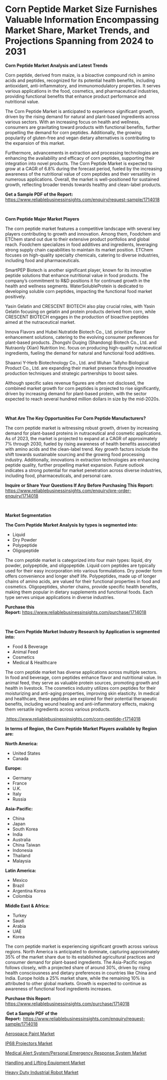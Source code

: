 <p><h1>Corn Peptide Market Size Furnishes Valuable Information Encompassing Market Share, Market Trends, and Projections Spanning from 2024 to 2031</h1></p><p><strong>Corn Peptide Market Analysis and Latest Trends</strong></p>
<p><p>Corn peptide, derived from maize, is a bioactive compound rich in amino acids and peptides, recognized for its potential health benefits, including antioxidant, anti-inflammatory, and immunomodulatory properties. It serves various applications in the food, cosmetics, and pharmaceutical industries, providing functional benefits that enhance product performance and nutritional value.</p><p>The Corn Peptide Market is anticipated to experience significant growth, driven by the rising demand for natural and plant-based ingredients across various sectors. With an increasing focus on health and wellness, consumers are gravitating toward products with functional benefits, further propelling the demand for corn peptides. Additionally, the growing popularity of gluten-free and vegan dietary alternatives is contributing to the expansion of this market.</p><p>Furthermore, advancements in extraction and processing technologies are enhancing the availability and efficacy of corn peptides, supporting their integration into novel products. The Corn Peptide Market is expected to grow at a CAGR of 6.8% during the forecast period, fueled by the increasing awareness of the nutritional value of corn peptides and their versatility in numerous applications. Overall, the market is well-positioned for sustained growth, reflecting broader trends towards healthy and clean-label products.</p></p>
<p><strong>Get a Sample PDF of the Report:&nbsp;</strong> <a href="https://www.reliablebusinessinsights.com/enquiry/request-sample/1714018?utm_campaign=118&utm_medium=2&utm_source=Github&utm_content=ia&utm_term=22102024&utm_id=corn-peptide">https://www.reliablebusinessinsights.com/enquiry/request-sample/1714018</a></p>
<p>&nbsp;</p>
<p><strong>Corn Peptide Major Market Players</strong></p>
<p><p>The corn peptide market features a competitive landscape with several key players contributing to growth and innovation. Among them, Foodchem and ETChem stand out due to their extensive product portfolios and global reach. Foodchem specializes in food additives and ingredients, leveraging strong supply chain capabilities to maintain its market position. ETChem focuses on high-quality specialty chemicals, catering to diverse industries, including food and pharmaceuticals.</p><p>SmartPEP Biotech is another significant player, known for its innovative peptide solutions that enhance nutritional value in food products. The company’s commitment to R&D positions it for continued growth in the health and wellness segments. WaterSolubleProtein is dedicated to developing soluble corn peptides, impacting the functional food market positively. </p><p>Yasin Gelatin and CRESCENT BIOTECH also play crucial roles, with Yasin Gelatin focusing on gelatin and protein products derived from corn, while CRESCENT BIOTECH engages in the production of bioactive peptides aimed at the nutraceutical market.</p><p>Innova Flavors and Hubei Nutratide Biotech Co., Ltd. prioritize flavor enhancement solutions, catering to the evolving consumer preferences for plant-based products. Zhongshi Duqing (Shandong) Biotech Co., Ltd. and Nutraonly (Xian) Nutrition Inc. focus on producing high-quality nutraceutical ingredients, fueling the demand for natural and functional food additives.</p><p>Shaanxi Y-Herb Biotechnology Co., Ltd. and Wuhan Tallyho Biological Product Co., Ltd. are expanding their market presence through innovative production techniques and strategic partnerships to boost sales.</p><p>Although specific sales revenue figures are often not disclosed, the combined market growth for corn peptides is projected to rise significantly, driven by increasing demand for plant-based protein, with the sector expected to reach several hundred million dollars in size by the mid-2020s.</p></p>
<p>&nbsp;</p>
<p><strong>What Are The Key Opportunities For Corn Peptide Manufacturers?</strong></p>
<p><p>The corn peptide market is witnessing robust growth, driven by increasing demand for plant-based proteins in nutraceutical and cosmetic applications. As of 2023, the market is projected to expand at a CAGR of approximately 7% through 2030, fueled by rising awareness of health benefits associated with amino acids and the clean-label trend. Key growth factors include the shift towards sustainable sourcing and the growing food processing industry. Additionally, innovations in extraction technologies are enhancing peptide quality, further propelling market expansion. Future outlook indicates a strong potential for market penetration across diverse industries, including food, pharmaceuticals, and personal care.</p></p>
<p><strong>Inquire or Share Your Questions If Any Before Purchasing This Report:</strong> <a href="https://www.reliablebusinessinsights.com/enquiry/pre-order-enquiry/1714018?utm_campaign=118&utm_medium=2&utm_source=Github&utm_content=ia&utm_term=22102024&utm_id=corn-peptide">https://www.reliablebusinessinsights.com/enquiry/pre-order-enquiry/1714018</a></p>
<p>&nbsp;</p>
<p><strong>Market Segmentation</strong></p>
<p><strong>The Corn Peptide Market Analysis by types is segmented into:</strong></p>
<p><ul><li>Liquid</li><li>Dry Powder</li><li>Polypeptide</li><li>Oligopeptide</li></ul></p>
<p><p>The corn peptide market is categorized into four main types: liquid, dry powder, polypeptide, and oligopeptide. Liquid corn peptides are typically used for their easy incorporation into various formulations. Dry powder form offers convenience and longer shelf life. Polypeptides, made up of longer chains of amino acids, are valued for their functional properties in food and cosmetics. Oligopeptides, shorter chains, provide specific health benefits, making them popular in dietary supplements and functional foods. Each type serves unique applications in diverse industries.</p></p>
<p><strong>Purchase this Report:&nbsp;</strong><a href="https://www.reliablebusinessinsights.com/purchase/1714018?utm_campaign=118&utm_medium=2&utm_source=Github&utm_content=ia&utm_term=22102024&utm_id=corn-peptide">https://www.reliablebusinessinsights.com/purchase/1714018</a></p>
<p>&nbsp;</p>
<p><strong>The Corn Peptide Market Industry Research by Application is segmented into:</strong></p>
<p><ul><li>Food & Beverage</li><li>Animal Feed</li><li>Cosmetics</li><li>Medical & Healthcare</li></ul></p>
<p><p>The corn peptide market has diverse applications across multiple sectors. In food and beverage, corn peptides enhance flavor and nutritional value. In animal feed, they serve as valuable protein sources, promoting growth and health in livestock. The cosmetics industry utilizes corn peptides for their moisturizing and anti-aging properties, improving skin elasticity. In medical and healthcare, these peptides are explored for their potential therapeutic benefits, including wound healing and anti-inflammatory effects, making them versatile ingredients across various products.</p></p>
<p><a href="https://www.reliablebusinessinsights.com/corn-peptide-r1714018?utm_campaign=118&utm_medium=2&utm_source=Github&utm_content=ia&utm_term=22102024&utm_id=corn-peptide">&nbsp;https://www.reliablebusinessinsights.com/corn-peptide-r1714018</a></p>
<p><strong>In terms of Region, the Corn Peptide Market Players available by Region are:</strong></p>
<p>
    <p> <strong> North America: </strong>
        <ul>
            <li>United States</li>
            <li>Canada</li>
        </ul>
        </p> 
    <p> <strong> Europe: </strong>
        <ul>
            <li>Germany</li>
            <li>France</li>
            <li>U.K.</li>
            <li>Italy</li>
            <li>Russia</li>
        </ul>
        </p> 
    <p> <strong> Asia-Pacific: </strong>
        <ul>
            <li>China</li>
            <li>Japan</li>
            <li>South Korea</li>
            <li>India</li>
            <li>Australia</li>
            <li>China Taiwan</li>
            <li>Indonesia</li>
            <li>Thailand</li>
            <li>Malaysia</li>
        </ul>
        </p> 
    <p> <strong> Latin America: </strong>
        <ul>
            <li>Mexico</li>
            <li>Brazil</li>
            <li>Argentina Korea</li>
            <li>Colombia</li>
        </ul>
        </p> 
    <p> <strong> Middle East & Africa: </strong>
        <ul>
            <li>Turkey</li>
            <li>Saudi</li>
            <li>Arabia</li>
            <li>UAE</li>
            <li>Korea</li>
        </ul>
    </p>
    </p>
<p><p>The corn peptide market is experiencing significant growth across various regions. North America is anticipated to dominate, capturing approximately 35% of the market share due to its established agricultural practices and consumer demand for plant-based ingredients. The Asia-Pacific region follows closely, with a projected share of around 30%, driven by rising health consciousness and dietary preferences in countries like China and India. Europe holds a 25% market share, while the remaining 10% is attributed to other global markets. Growth is expected to continue as awareness of functional food ingredients increases.</p></p>
<p><strong>Purchase this Report: </strong><a href="https://www.reliablebusinessinsights.com/purchase/1714018?utm_campaign=118&utm_medium=2&utm_source=Github&utm_content=ia&utm_term=22102024&utm_id=corn-peptide">https://www.reliablebusinessinsights.com/purchase/1714018</a></p>
<p>&nbsp;<strong>Get a Sample PDF of the Report:&nbsp;&nbsp;</strong><a href="https://www.reliablebusinessinsights.com/enquiry/request-sample/1714018?utm_campaign=118&utm_medium=2&utm_source=Github&utm_content=ia&utm_term=22102024&utm_id=corn-peptide">https://www.reliablebusinessinsights.com/enquiry/request-sample/1714018</a></p>
<p><strong></strong></p>
<p><p><a href="https://github.com/fannklhimesu/Market-Research-Report-List-1/blob/main/aerospace-paint-market.md?utm_campaign=118&utm_medium=2&utm_source=Github&utm_content=ia&utm_term=22102024&utm_id=corn-peptide">Aerospace Paint Market</a></p><p><a href="https://github.com/avilarotedlowkog/Market-Research-Report-List-1/blob/main/ip68-projectors-market.md?utm_campaign=118&utm_medium=2&utm_source=Github&utm_content=ia&utm_term=22102024&utm_id=corn-peptide">IP68 Projectors Market</a></p><p><a href="https://www.linkedin.com/pulse/strategic-market-insights-navigating-global-medical-alert-systempersonal-g70jc?utm_campaign=118&utm_medium=2&utm_source=Github&utm_content=ia&utm_term=22102024&utm_id=corn-peptide">Medical Alert System/Personal Emergency Response System Market</a></p><p><a href="https://issuu.com/reportprime-2/docs/handling-and-lifting-equipment-mark_51290fb9190573?utm_campaign=118&utm_medium=2&utm_source=Github&utm_content=ia&utm_term=22102024&utm_id=corn-peptide">Handling and Lifting Equipment Market</a></p><p><a href="https://issuu.com/reportprime-2/docs/heavy-duty-industrial-robot-market-_aa3284b27f1ea2?utm_campaign=118&utm_medium=2&utm_source=Github&utm_content=ia&utm_term=22102024&utm_id=corn-peptide">Heavy Duty Industrial Robot Market</a></p></p>
